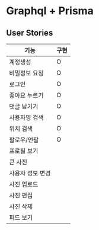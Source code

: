 # Graphql + Prisma


## User Stories

| 기능 | 구현 |
|---|---|
| 계정생성 | O |
| 비밀정보 요청 | O | 
| 로그인 | O |
| 좋아요 누르기 | O |
| 댓글 남기기 | O |
| 사용자명 검색 | O |
| 위치 검색 | O |
| 팔로우/언팔 | O |
| 프로필 보기 | |
| 큰 사진 | |
| 사용자 정보 변경 | |
| 사진 업로드 | |
| 사진 편집 | |
| 사진 삭제 | |
| 피드 보기 | |
